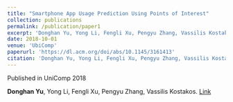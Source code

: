 ```yaml
---
title: "Smartphone App Usage Prediction Using Points of Interest"
collection: publications
permalink: /publication/paper1
excerpt: 'Donghan Yu, Yong Li, Fengli Xu, Pengyu Zhang, Vassilis Kostakos'
date: 2018-10-01
venue: 'UbiComp'
paperurl: 'https://dl.acm.org/doi/abs/10.1145/3161413'
citation: 'Donghan Yu, Yong Li, Fengli Xu, Pengyu Zhang, Vassilis Kostakos'
---
```

Published in UniComp 2018

**Donghan Yu**, Yong Li, Fengli Xu, Pengyu Zhang, Vassilis Kostakos. [Link](https://dl.acm.org/doi/abs/10.1145/3161413)
